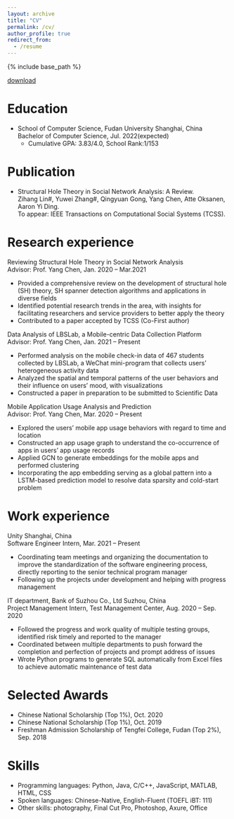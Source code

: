```yaml
---
layout: archive
title: "CV"
permalink: /cv/
author_profile: true
redirect_from:
  - /resume
---
```


{% include base_path %}

[download](https://evelyn0414.github.io/files/cv.pdf)

Education
======
* School of Computer Science, Fudan University	Shanghai, China<br>
  Bachelor of Computer Science, Jul. 2022(expected)
  * Cumulative GPA: 3.83/4.0, School Rank:1/153

Publication
======
* Structural Hole Theory in Social Network Analysis: A Review.<br>
  Zihang Lin#, Yuwei Zhang#, Qingyuan Gong, Yang Chen, Atte Oksanen, Aaron Yi Ding.<br>
  To appear: IEEE Transactions on Computational Social Systems (TCSS).

Research experience
======
Reviewing Structural Hole Theory in Social Network Analysis<br>
Advisor: Prof. Yang Chen,                              Jan. 2020 – Mar.2021 
* Provided a comprehensive review on the development of structural hole (SH) theory, SH spanner detection algorithms and applications in diverse fields
* Identified potential research trends in the area, with insights for facilitating researchers and service providers to better apply the theory
* Contributed to a paper accepted by TCSS (Co-First author) 

Data Analysis of LBSLab, a Mobile-centric Data Collection Platform<br>
Advisor: Prof. Yang Chen,	                              Jan. 2021 – Present
* Performed analysis on the mobile check-in data of 467 students collected by LBSLab, a WeChat mini-program that collects users’ heterogeneous activity data
* Analyzed the spatial and temporal patterns of the user behaviors and their influence on users’ mood, with visualizations
* Constructed a paper in preparation to be submitted to Scientific Data

Mobile Application Usage Analysis and Prediction<br>
Advisor: Prof. Yang Chen,	                              Mar. 2020 – Present
* Explored the users’ mobile app usage behaviors with regard to time and location
* Constructed an app usage graph to understand the co-occurrence of apps in users’ app usage records
* Applied GCN to generate embeddings for the mobile apps and performed clustering
* Incorporating the app embedding serving as a global pattern into a LSTM-based prediction model to resolve data sparsity and cold-start problem

Work experience
======
Unity	Shanghai, China<br>
Software Engineer Intern,	                              Mar. 2021 – Present 
* Coordinating team meetings and organizing the documentation to improve the standardization of the software engineering process, directly reporting to the senior technical program manager
* Following up the projects under development and helping with progress management

IT department, Bank of Suzhou Co., Ltd 	Suzhou, China<br>
Project Management Intern, Test Management Center,	      Aug. 2020 – Sep. 2020 
* Followed the progress and work quality of multiple testing groups, identified risk timely and reported to the manager
* Coordinated between multiple departments to push forward the completion and perfection of projects and prompt address of issues
* Wrote Python programs to generate SQL automatically from Excel files to achieve automatic maintenance of test data

Selected Awards	
======
* Chinese National Scholarship (Top 1%),	                            Oct. 2020
* Chinese National Scholarship (Top 1%), 	                            Oct. 2019
* Freshman Admission Scholarship of Tengfei College, Fudan (Top 2%), 	Sep. 2018
  
Skills
======
* Programming languages: Python, Java, C/C++, JavaScript, MATLAB, HTML, CSS
* Spoken languages: Chinese-Native, English-Fluent (TOEFL iBT: 111)
* Other skills: photography, Final Cut Pro, Photoshop, Axure, Office
